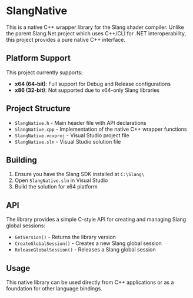 # SlangNative

This is a native C++ wrapper library for the Slang shader compiler. Unlike the parent Slang.Net project which uses C++/CLI for .NET interoperability, this project provides a pure native C++ interface.

## Platform Support

This project currently supports:
- **x64 (64-bit)**: Full support for Debug and Release configurations
- **x86 (32-bit)**: Not supported due to x64-only Slang libraries

## Project Structure

- `SlangNative.h` - Main header file with API declarations
- `SlangNative.cpp` - Implementation of the native C++ wrapper functions
- `SlangNative.vcxproj` - Visual Studio project file
- `SlangNative.sln` - Visual Studio solution file

## Building

1. Ensure you have the Slang SDK installed at `C:\Slang\`
2. Open `SlangNative.sln` in Visual Studio
3. Build the solution for x64 platform

## API

The library provides a simple C-style API for creating and managing Slang global sessions:

- `GetVersion()` - Returns the library version
- `CreateGlobalSession()` - Creates a new Slang global session
- `ReleaseGlobalSession()` - Releases a Slang global session

## Usage

This native library can be used directly from C++ applications or as a foundation for other language bindings.

